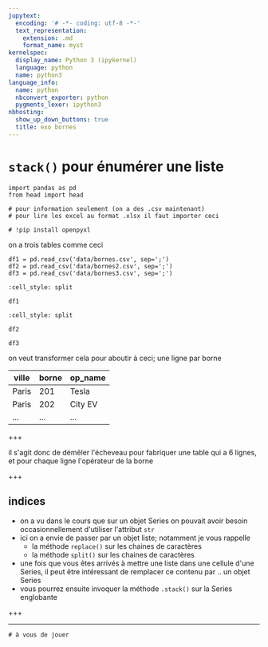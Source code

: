 ```yaml
---
jupytext:
  encoding: '# -*- coding: utf-8 -*-'
  text_representation:
    extension: .md
    format_name: myst
kernelspec:
  display_name: Python 3 (ipykernel)
  language: python
  name: python3
language_info:
  name: python
  nbconvert_exporter: python
  pygments_lexer: ipython3
nbhosting:
  show_up_down_buttons: true
  title: exo bornes
---
```


# `stack()` pour énumérer une liste

```{code-cell} ipython3
import pandas as pd
from head import head
```

```{code-cell} ipython3
# pour information seulement (on a des .csv maintenant)
# pour lire les excel au format .xlsx il faut importer ceci

# !pip install openpyxl
```

on a trois tables comme ceci

```{code-cell} ipython3
df1 = pd.read_csv('data/bornes.csv', sep=';')
df2 = pd.read_csv('data/bornes2.csv', sep=';')
df3 = pd.read_csv('data/bornes3.csv', sep=';')
```

```{code-cell} ipython3
:cell_style: split

df1
```

```{code-cell} ipython3
:cell_style: split

df2
```

```{code-cell} ipython3
df3
```

on veut transformer cela pour aboutir à ceci; une ligne par borne

| ville | borne | op_name |
|-|-|-|
| Paris | 201 | Tesla |
| Paris | 202 | City EV| 
|...| ...| ...|

+++

il s'agit donc de démêler l'écheveau pour fabriquer une table qui a 6 lignes, et pour chaque ligne l'opérateur de la borne

+++

## indices

* on a vu dans le cours que sur un objet Series on pouvait avoir besoin
  occasionnellement d'utiliser l'attribut `str`
* ici on a envie de passer par un objet liste; notamment je vous rappelle
  * la méthode `replace()` sur les chaines de caractères
  * la méthode `split()` sur les chaines de caractères
* une fois que vous êtes arrivés à mettre une liste dans une cellule d'une Series, 
  il peut être intéressant de remplacer ce contenu par .. un objet Series
* vous pourrez ensuite invoquer la méthode `.stack()` sur la Series englobante

+++

----

```{code-cell} ipython3
# à vous de jouer
```

